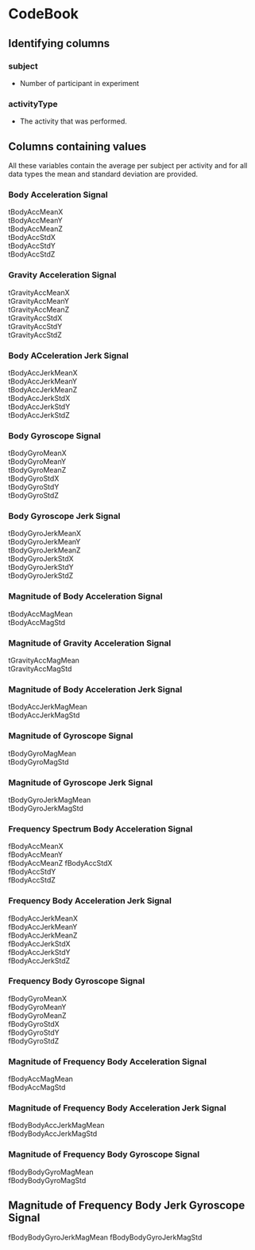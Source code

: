 # CodeBook
## Identifying columns
### subject
* Number of participant in experiment

### activityType
* The activity that was performed.

## Columns containing values
All these variables contain the average per subject per activity and for all data types the mean and standard deviation are provided.

### Body Acceleration Signal
tBodyAccMeanX            
tBodyAccMeanY           
tBodyAccMeanZ            
tBodyAccStdX            
tBodyAccStdY             
tBodyAccStdZ

### Gravity Acceleration Signal
tGravityAccMeanX         
tGravityAccMeanY        
tGravityAccMeanZ         
tGravityAccStdX         
tGravityAccStdY          
tGravityAccStdZ 

### Body ACceleration Jerk Signal
tBodyAccJerkMeanX        
tBodyAccJerkMeanY       
tBodyAccJerkMeanZ        
tBodyAccJerkStdX        
tBodyAccJerkStdY         
tBodyAccJerkStdZ

### Body Gyroscope Signal
tBodyGyroMeanX           
tBodyGyroMeanY          
tBodyGyroMeanZ           
tBodyGyroStdX           
tBodyGyroStdY            
tBodyGyroStdZ

### Body Gyroscope Jerk Signal
tBodyGyroJerkMeanX       
tBodyGyroJerkMeanY      
tBodyGyroJerkMeanZ       
tBodyGyroJerkStdX       
tBodyGyroJerkStdY        
tBodyGyroJerkStdZ

### Magnitude of Body Acceleration Signal
tBodyAccMagMean          
tBodyAccMagStd

### Magnitude of Gravity Acceleration Signal
tGravityAccMagMean       
tGravityAccMagStd

### Magnitude of Body Acceleration Jerk Signal
tBodyAccJerkMagMean      
tBodyAccJerkMagStd

### Magnitude of Gyroscope Signal
tBodyGyroMagMean         
tBodyGyroMagStd 

### Magnitude of Gyroscope Jerk Signal
tBodyGyroJerkMagMean     
tBodyGyroJerkMagStd


### Frequency Spectrum Body Acceleration Signal
fBodyAccMeanX            
fBodyAccMeanY           
fBodyAccMeanZ
fBodyAccStdX            
fBodyAccStdY             
fBodyAccStdZ

### Frequency Body Acceleration Jerk Signal
fBodyAccJerkMeanX        
fBodyAccJerkMeanY       
fBodyAccJerkMeanZ        
fBodyAccJerkStdX        
fBodyAccJerkStdY         
fBodyAccJerkStdZ

### Frequency Body Gyroscope Signal
fBodyGyroMeanX           
fBodyGyroMeanY          
fBodyGyroMeanZ           
fBodyGyroStdX           
fBodyGyroStdY            
fBodyGyroStdZ

### Magnitude of Frequency Body Acceleration Signal
fBodyAccMagMean          
fBodyAccMagStd

### Magnitude of Frequency Body Acceleration Jerk Signal
fBodyBodyAccJerkMagMean  
fBodyBodyAccJerkMagStd

### Magnitude of Frequency Body Gyroscope Signal
fBodyBodyGyroMagMean     
fBodyBodyGyroMagStd 

## Magnitude of Frequency Body Jerk Gyroscope Signal
fBodyBodyGyroJerkMagMean 
fBodyBodyGyroJerkMagStd 
>